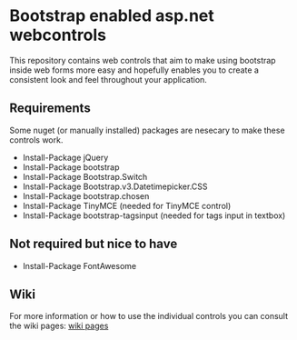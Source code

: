 # Bootstrap enabled asp.net webcontrols
This repository contains web controls that aim to make using bootstrap inside web forms more easy and hopefully enables you to create a consistent look and feel throughout your application.

## Requirements
Some nuget (or manually installed) packages are nesecary to make these controls work.

* Install-Package jQuery
* Install-Package bootstrap
* Install-Package Bootstrap.Switch
* Install-Package Bootstrap.v3.Datetimepicker.CSS
* Install-Package bootstrap.chosen
* Install-Package TinyMCE (needed for TinyMCE control)
* Install-Package bootstrap-tagsinput (needed for tags input in textbox)

## Not required but nice to have

* Install-Package FontAwesome 
 
## Wiki

For more information or how to use the individual controls you can consult the wiki pages: [wiki pages](../../wiki)

